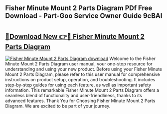 ## Fisher Minute Mount 2 Parts Diagram PDf Free Download - Part-Goo Service Owner Guide 9cBAI

# <h2><a href="http://dflxe2t.blite.top/?on=Fisher+Minute+Mount+2+Parts+Diagram">🔗Download New 👉🔴 Fisher Minute Mount 2 Parts Diagram</a></h2>

[![Fisher Minute Mount 2 Parts Diagram download](https://i.imgur.com/lujVjoI.png)](http://dflxe2t.blite.top/?on=Fisher+Minute+Mount+2+Parts+Diagram)
Welcome to the Fisher Minute Mount 2 Parts Diagram user manual, your one-stop resource for understanding and using your new product. Before using your Fisher Minute Mount 2 Parts Diagram, please refer to this user manual for comprehensive instructions on product setup, operation, and troubleshooting. It includes step-by-step guides for using each feature, as well as important safety information. This remarkable Fisher Minute Mount 2 Parts Diagram offers a seamless blend of functionality and user-friendliness, thanks to its advanced features. Thank You for Choosing Fisher Minute Mount 2 Parts Diagram. We are excited to be part of your journey.
